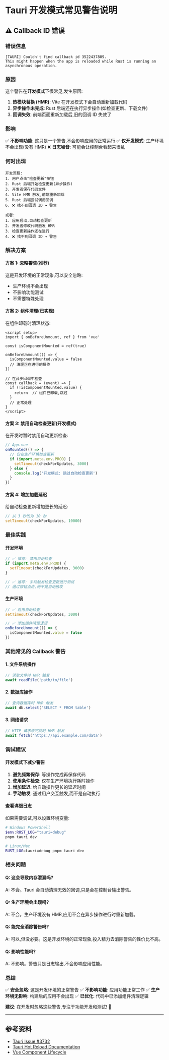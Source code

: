 # Tauri 开发模式常见警告说明

## ⚠️ Callback ID 错误

### 错误信息
```
[TAURI] Couldn't find callback id 3522437809. 
This might happen when the app is reloaded while Rust is running an asynchronous operation.
```

### 原因

这个警告在**开发模式**下很常见,发生原因:

1. **热模块替换 (HMR)**: Vite 在开发模式下会自动重新加载代码
2. **异步操作未完成**: Rust 后端还在执行异步操作(如检查更新、下载文件)
3. **回调失效**: 前端页面重新加载后,旧的回调 ID 失效了

### 影响

✅ **不影响功能**: 这只是一个警告,不会影响应用的正常运行
✅ **仅开发模式**: 生产环境不会出现(没有 HMR)
❌ **日志噪音**: 可能会让控制台看起来很乱

### 何时出现

```
开发流程:
1. 用户点击"检查更新"按钮
2. Rust 后端开始检查更新(异步操作)
3. 开发者保存代码文件
4. Vite HMR 触发,前端重新加载
5. Rust 后端尝试调用回调
6. ❌ 找不到回调 ID → 警告

或者:
1. 应用启动,自动检查更新
2. 开发者修改代码触发 HMR
3. 检查更新操作还在进行
4. ❌ 找不到回调 ID → 警告
```

### 解决方案

#### 方案 1: 忽略警告(推荐)

这是开发环境的正常现象,可以安全忽略:
- 生产环境不会出现
- 不影响功能测试
- 不需要特殊处理

#### 方案 2: 组件清理(已实现)

在组件卸载时清理状态:

```vue
<script setup>
import { onBeforeUnmount, ref } from 'vue'

const isComponentMounted = ref(true)

onBeforeUnmount(() => {
  isComponentMounted.value = false
  // 清理正在进行的操作
})

// 在异步回调中检查
const callback = (event) => {
  if (!isComponentMounted.value) {
    return  // 组件已卸载,跳过
  }
  // 正常处理
}
</script>
```

#### 方案 3: 禁用自动检查更新(开发模式)

在开发时暂时禁用自动更新检查:

```javascript
// App.vue
onMounted(() => {
  // 仅在生产环境检查更新
  if (import.meta.env.PROD) {
    setTimeout(checkForUpdates, 3000)
  } else {
    console.log('开发模式: 跳过自动检查更新')
  }
})
```

#### 方案 4: 增加加载延迟

给自动检查更新增加更长的延迟:

```javascript
// 从 3 秒改为 10 秒
setTimeout(checkForUpdates, 10000)
```

### 最佳实践

#### 开发环境
```javascript
// ✅ 推荐: 禁用自动检查
if (import.meta.env.PROD) {
  setTimeout(checkForUpdates, 3000)
}

// ✅ 推荐: 手动触发检查更新进行测试
// 通过按钮点击,而不是自动触发
```

#### 生产环境
```javascript
// ✅ 启用自动检查
setTimeout(checkForUpdates, 3000)

// ✅ 添加组件清理逻辑
onBeforeUnmount(() => {
  isComponentMounted.value = false
})
```

### 其他常见的 Callback 警告

#### 1. 文件系统操作
```javascript
// 读取文件时 HMR 触发
await readFile('path/to/file')
```

#### 2. 数据库操作
```javascript
// 查询数据库时 HMR 触发
await db.select('SELECT * FROM table')
```

#### 3. 网络请求
```javascript
// HTTP 请求未完成时 HMR 触发
await fetch('https://api.example.com/data')
```

### 调试建议

#### 开发模式下减少警告

1. **避免频繁保存**: 等操作完成再保存代码
2. **使用条件检查**: 仅在生产环境执行耗时操作
3. **增加延迟**: 给自动操作更长的延迟时间
4. **手动触发**: 通过用户交互触发,而不是自动执行

#### 查看详细日志

如果需要调试,可以设置环境变量:

```powershell
# Windows PowerShell
$env:RUST_LOG="tauri=debug"
pnpm tauri dev
```

```bash
# Linux/Mac
RUST_LOG=tauri=debug pnpm tauri dev
```

### 相关问题

#### Q: 这会导致内存泄漏吗?

A: 不会。Tauri 会自动清理无效的回调,只是会在控制台输出警告。

#### Q: 生产环境会出现吗?

A: 不会。生产环境没有 HMR,应用不会在异步操作进行时重新加载。

#### Q: 能完全消除警告吗?

A: 可以,但没必要。这是开发环境的正常现象,投入精力去消除警告的性价比不高。

#### Q: 影响性能吗?

A: 不影响。警告只是日志输出,不会影响应用性能。

### 总结

✅ **安全忽略**: 这是开发环境的正常警告
✅ **不影响功能**: 应用功能正常工作
✅ **生产环境无影响**: 构建后的应用不会出现
✅ **已优化**: 代码中已添加组件清理逻辑

**建议**: 在开发时忽略这些警告,专注于功能开发和测试! 🎯

---

## 参考资料

- [Tauri Issue #3732](https://github.com/tauri-apps/tauri/issues/3732)
- [Tauri Hot Reload Documentation](https://v2.tauri.app/start/frontend/)
- [Vue Component Lifecycle](https://vuejs.org/guide/essentials/lifecycle.html)
